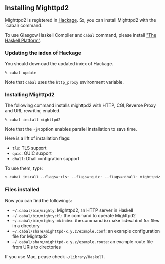 ## Installing Mighttpd2

Mighttpd2 is registered in [Hackage](http://hackage.haskell.org/packages/hackage.html). So, you can install Mighttpd2 with the `cabal\ command.

To use Glasgow Haskell Compiler and `cabal` command, please install ["The Haskell Platform"](http://hackage.haskell.org/platform/).

### Updating the index of Hackage

You should download the updated index of Hackage.

```shell
% cabal update
```

Note that `cabal` uses the `http_proxy` environment variable.

### Installing Mighttpd2

The following command installs mighttpd2 with HTTP, CGI, Reverse Proxy and URL rewriting enabled.

```shell
% cabal install mighttpd2
```

Note that the `-jN` option enables parallel installation to save time.

Here is a lift of installation flags:

- `tls`: TLS support
- `quic`: QUIC support
- `dhall`: Dhall configration support

To use them, type:

```shell
% cabal install --flags="tls" --flags="quic" --flags="dhall" mighttpd2
```

### Files installed

Now you can find the followings:

- `~/.cabal/bin/mighty`: Mighttpd2, an HTTP server in Haskell
- `~/.cabal/bin/mightyctl`: the command to operate Mighttpd2
- `~/.cabal/bin/mighty-mkindex`: the command to make index.html for files in a directory
- `~/.cabal/share/mighttpd-x.y.z/example.conf`: an example configuration file for Mighttpd2
- `~/.cabal/share/mighttpd-x.y.z/example.route`: an example route file from URIs to directories

If you use Mac, please check `~/Library/Haskell`.
